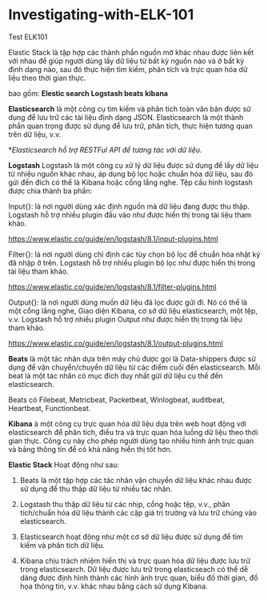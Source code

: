 # Investigating-with-ELK-101
Test ELK101 

Elastic Stack là tập hợp các thành phần nguồn mở khác nhau được liên kết với nhau để giúp người dùng lấy dữ liệu từ bất kỳ nguồn nào và ở bất kỳ định dạng nào, sau đó thực hiện tìm kiếm, phân tích và trực quan hóa dữ liệu theo thời gian thực.

bao gồm:
**Elestic search
Logstash
beats
kibana**

**Elasticsearch** là một công cụ tìm kiếm và phân tích toàn văn bản được sử dụng để lưu trữ các tài liệu định dạng JSON. Elasticsearch là một thành phần quan trọng được sử dụng để lưu trữ, phân tích, thực hiện tương quan trên dữ liệu, v.v. 

**Elasticsearch hỗ trợ RESTFul API để tương tác với dữ liệu.*

**Logstash** Logstash là một công cụ xử lý dữ liệu được sử dụng để lấy dữ liệu từ nhiều nguồn khác nhau, áp dụng bộ lọc hoặc chuẩn hóa dữ liệu, sau đó gửi đến đích có thể là Kibana hoặc cổng lắng nghe. Tệp cấu hình logstash được chia thành ba phần:

Input{}: là nơi người dùng xác định nguồn mà dữ liệu đang được thu thập. Logstash hỗ trợ nhiều plugin đầu vào như được hiển thị trong tài liệu tham khảo.

https://www.elastic.co/guide/en/logstash/8.1/input-plugins.html

Filter{}: là nơi người dùng chỉ định các tùy chọn bộ lọc để chuẩn hóa nhật ký đã nhập ở trên. Logstash hỗ trợ nhiều plugin bộ lọc như được hiển thị trong tài liệu tham khảo.

https://www.elastic.co/guide/en/logstash/8.1/filter-plugins.html

Output{}: là nơi người dùng muốn dữ liệu đã lọc được gửi đi. Nó có thể là một cổng lắng nghe, Giao diện Kibana, cơ sở dữ liệu elasticsearch, một tệp, v.v. Logstash hỗ trợ nhiều plugin Output như được hiển thị trong tài liệu tham khảo.

https://www.elastic.co/guide/en/logstash/8.1/output-plugins.html

**Beats** là một tác nhân dựa trên máy chủ được gọi là Data-shippers được sử dụng để vận chuyển/chuyển dữ liệu từ các điểm cuối đến elasticsearch. Mỗi beat là một tác nhân có mục đích duy nhất gửi dữ liệu cụ thể đến elasticsearch. 

Beats có Filebeat, Metricbeat, Packetbeat, Winlogbeat, auditbeat, Heartbeat, Functionbeat. 

**Kibana** à một công cụ trực quan hóa dữ liệu dựa trên web hoạt động với elasticsearch để phân tích, điều tra và trực quan hóa luồng dữ liệu theo thời gian thực. Công cụ này cho phép người dùng tạo nhiều hình ảnh trực quan và bảng thông tin để có khả năng hiển thị tốt hơn.

**Elastic Stack** Hoạt động như sau: 

1. Beats là một tập hợp các tác nhân vận chuyển dữ liệu khác nhau được sử dụng để thu thập dữ liệu từ nhiều tác nhân.

2. Logstash thu thập dữ liệu từ các nhịp, cổng hoặc tệp, v.v., phân tích/chuẩn hóa dữ liệu thành các cặp giá trị trường và lưu trữ chúng vào elasticsearch.

3. Elasticsearch hoạt động như một cơ sở dữ liệu được sử dụng để tìm kiếm và phân tích dữ liệu.

4. Kibana chịu trách nhiệm hiển thị và trực quan hóa dữ liệu được lưu trữ trong elasticsearch. Dữ liệu được lưu trữ trong elasticseach có thể dễ dàng được định hình thành các hình ảnh trực quan, biểu đồ thời gian, đồ họa thông tin, v.v. khác nhau bằng cách sử dụng Kibana.






